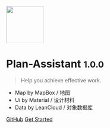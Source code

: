 
<img src="https://i.loli.net/2019/05/26/5cea9bdf9020a96716.png" width = "100" height = "100" div align=center />

# Plan-Assistant <small>1.0.0</small>

> Help you achieve effective work.

- Map by MapBox / 地图
- Ui by Material / 设计材料
- Data by LeanCloud / 对象数据库

[GitHub](https://github.com/songtianlun/PlanAssistant)
[Get Started](Quick-Start.md)